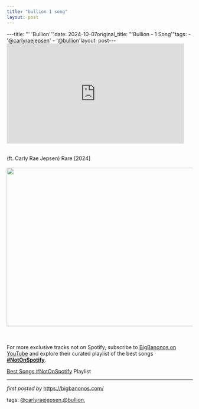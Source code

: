 ```yaml
---
title: "bullion 1 song"
layout: post
---
```

---title: "' 'Bullion''"date: 2024-10-07original_title: "'Bullion - 1 Song'"tags:  - '[@carlyraejepsen](/tags/carlyraejepsen/)'  - '[@bullion](/tags/bullion/)'layout: post---<iframe frameborder="0" height="270" src="https://youtube.com/embed/E_G1_cZMpJM?si=aJitR2F9UixHHBg5" width="480"></iframe><div><br /></div><div>(ft. Carly Rae Jepsen) Rare [2024]</div><div><br /></div><div class="separator" ><a href="https://thefader-res.cloudinary.com/private_images/w_760,c_limit,f_auto,q_auto:best/bullion-carly-rae-jepsen_ma04ka/bullion-and-carly-rae-jepsen.jpg" imageanchor="1"><img border="0" data-original-height="428" data-original-width="760" height="428" src="https://thefader-res.cloudinary.com/private_images/w_760,c_limit,f_auto,q_auto:best/bullion-carly-rae-jepsen_ma04ka/bullion-and-carly-rae-jepsen.jpg" width="760" /></a></div><br /><div><br /></div><!--Subscribe and Playlist Links--><div>    <p>For more exclusive tracks not on Spotify, subscribe to <a href="https://www.youtube.com/[@BigBanonos](/tags/BigBanonos/)" target="_blank">BigBanonos on YouTube</a> and explore their curated playlist of the best songs <strong>[#NotOnSpotify](/tags/NotOnSpotify/)</strong>.</p>    <p><a href="https://www.youtube.com/playlist?list=PLtuNtuTatqI0kFahUCbtbfenC_ET5O_tr" target="_blank">Best Songs [#NotOnSpotify](/tags/NotOnSpotify/) Playlist<br /></a></p></div><hr /><p><em>first posted by</em> <a href="https://bigbanonos.com/" rel="noopener" target="_new">https://bigbanonos.com/</a></p><p>tags: [@carlyraejepsen](/tags/carlyraejepsen/),[@bullion](/tags/bullion/),</p>